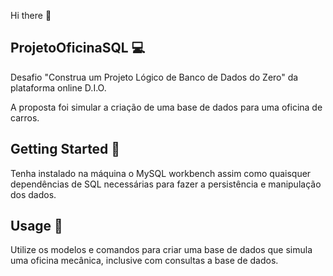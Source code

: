 Hi there 👋

## ProjetoOficinaSQL :computer: 
Desafio "Construa um Projeto Lógico de Banco de Dados do Zero" da plataforma online D.I.O.

A proposta foi simular a criação de uma base de dados para uma oficina de carros.


## Getting Started :wrench:
Tenha instalado na máquina o MySQL workbench assim como quaisquer dependências de SQL necessárias para fazer a persistência e manipulação dos dados.


## Usage :pencil:
Utilize os modelos e comandos para criar uma base de dados que simula uma oficina mecânica, inclusive com consultas a base de dados.

